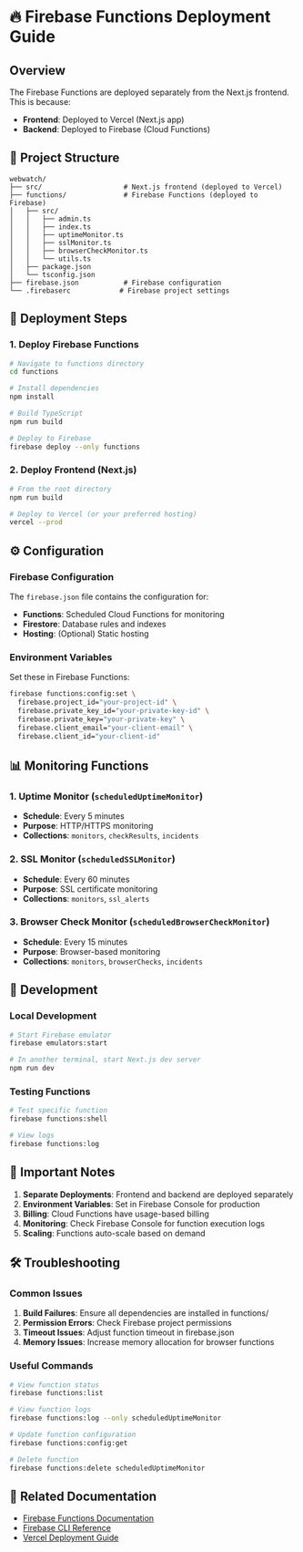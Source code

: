 # 🔥 Firebase Functions Deployment Guide

## Overview

The Firebase Functions are deployed separately from the Next.js frontend. This is because:
- **Frontend**: Deployed to Vercel (Next.js app)
- **Backend**: Deployed to Firebase (Cloud Functions)

## 📁 Project Structure

```
webwatch/
├── src/                    # Next.js frontend (deployed to Vercel)
├── functions/              # Firebase Functions (deployed to Firebase)
│   ├── src/
│   │   ├── admin.ts
│   │   ├── index.ts
│   │   ├── uptimeMonitor.ts
│   │   ├── sslMonitor.ts
│   │   ├── browserCheckMonitor.ts
│   │   └── utils.ts
│   ├── package.json
│   └── tsconfig.json
├── firebase.json           # Firebase configuration
└── .firebaserc            # Firebase project settings
```

## 🚀 Deployment Steps

### 1. Deploy Firebase Functions

```bash
# Navigate to functions directory
cd functions

# Install dependencies
npm install

# Build TypeScript
npm run build

# Deploy to Firebase
firebase deploy --only functions
```

### 2. Deploy Frontend (Next.js)

```bash
# From the root directory
npm run build

# Deploy to Vercel (or your preferred hosting)
vercel --prod
```

## ⚙️ Configuration

### Firebase Configuration

The `firebase.json` file contains the configuration for:
- **Functions**: Scheduled Cloud Functions for monitoring
- **Firestore**: Database rules and indexes
- **Hosting**: (Optional) Static hosting

### Environment Variables

Set these in Firebase Functions:
```bash
firebase functions:config:set \
  firebase.project_id="your-project-id" \
  firebase.private_key_id="your-private-key-id" \
  firebase.private_key="your-private-key" \
  firebase.client_email="your-client-email" \
  firebase.client_id="your-client-id"
```

## 📊 Monitoring Functions

### 1. Uptime Monitor (`scheduledUptimeMonitor`)
- **Schedule**: Every 5 minutes
- **Purpose**: HTTP/HTTPS monitoring
- **Collections**: `monitors`, `checkResults`, `incidents`

### 2. SSL Monitor (`scheduledSSLMonitor`)
- **Schedule**: Every 60 minutes
- **Purpose**: SSL certificate monitoring
- **Collections**: `monitors`, `ssl_alerts`

### 3. Browser Check Monitor (`scheduledBrowserCheckMonitor`)
- **Schedule**: Every 15 minutes
- **Purpose**: Browser-based monitoring
- **Collections**: `monitors`, `browserChecks`, `incidents`

## 🔧 Development

### Local Development

```bash
# Start Firebase emulator
firebase emulators:start

# In another terminal, start Next.js dev server
npm run dev
```

### Testing Functions

```bash
# Test specific function
firebase functions:shell

# View logs
firebase functions:log
```

## 📝 Important Notes

1. **Separate Deployments**: Frontend and backend are deployed separately
2. **Environment Variables**: Set in Firebase Console for production
3. **Billing**: Cloud Functions have usage-based billing
4. **Monitoring**: Check Firebase Console for function execution logs
5. **Scaling**: Functions auto-scale based on demand

## 🛠️ Troubleshooting

### Common Issues

1. **Build Failures**: Ensure all dependencies are installed in functions/
2. **Permission Errors**: Check Firebase project permissions
3. **Timeout Issues**: Adjust function timeout in firebase.json
4. **Memory Issues**: Increase memory allocation for browser functions

### Useful Commands

```bash
# View function status
firebase functions:list

# View function logs
firebase functions:log --only scheduledUptimeMonitor

# Update function configuration
firebase functions:config:get

# Delete function
firebase functions:delete scheduledUptimeMonitor
```

## 🔗 Related Documentation

- [Firebase Functions Documentation](https://firebase.google.com/docs/functions)
- [Firebase CLI Reference](https://firebase.google.com/docs/cli)
- [Vercel Deployment Guide](https://vercel.com/docs) 